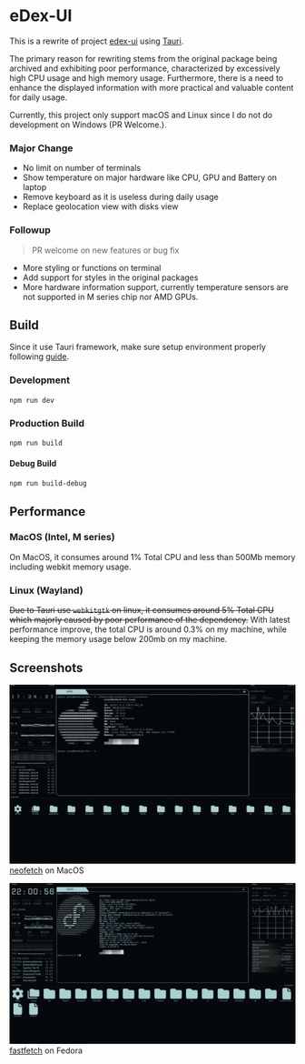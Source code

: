 # eDex-UI

This is a rewrite of project [edex-ui](https://github.com/GitSquared/edex-ui) using [Tauri](https://github.com/tauri-apps/tauri).

The primary reason for rewriting stems from the original package being archived and exhibiting poor performance, characterized by excessively high CPU usage and high memory usage.
Furthermore, there is a need to enhance the displayed information with more practical and valuable content for daily usage.

Currently, this project only support macOS and Linux since I do not do development on Windows (PR Welcome.).

### Major Change

- No limit on number of terminals
- Show temperature on major hardware like CPU, GPU and Battery on laptop
- Remove keyboard as it is useless during daily usage
- Replace geolocation view with disks view

### Followup

> PR welcome on new features or bug fix

- More styling or functions on terminal
- Add support for styles in the original packages
- More hardware information support, currently temperature sensors are not supported in M series chip nor AMD GPUs.

## Build

Since it use Tauri framework, make sure setup environment properly following [guide](https://tauri.app/start/prerequisites/).

### Development

```
npm run dev
```

### Production Build

```
npm run build
```

#### Debug Build

```
npm run build-debug
```

## Performance

### MacOS (Intel, M series)

On MacOS, it consumes around 1% Total CPU and less than 500Mb memory including webkit memory usage.

### Linux (Wayland)

~~Due to Tauri use `webkitgtk` on linux, it consumes around 5% Total CPU which majorly caused by poor performance of the dependency.~~
With latest performance improve, the total CPU is around 0.3% on my machine, while keeping the memory usage below 200mb on my machine.

## Screenshots

![1](screenshots/screenshot.webp)
[neofetch](https://github.com/dylanaraps/neofetch) on MacOS

![2](screenshots/screenshot2.webp)
[fastfetch](https://github.com/fastfetch-cli/fastfetch/) on Fedora
